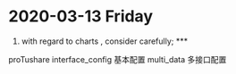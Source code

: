 # 2020-03-13  Friday 
1. with regard to charts ,  consider  carefully;  ***

proTushare
    interface_config 基本配置
    multi_data 多接口配置

